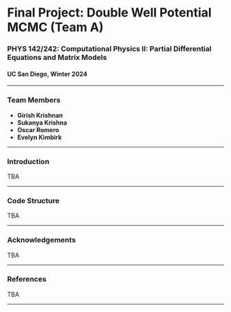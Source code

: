 # Final Project: Double Well Potential MCMC (Team A)
### PHYS 142/242: Computational Physics II: Partial Differential Equations and Matrix Models
#### UC San Diego, Winter 2024

<hr>

### Team Members
- **Girish Krishnan**
- **Sukanya Krishna**
- **Oscar Romero**
- **Evelyn Kimbirk**

<hr>

### Introduction

TBA

<hr>

### Code Structure

TBA

<hr>

### Acknowledgements

TBA

<hr>

### References

TBA

<hr>